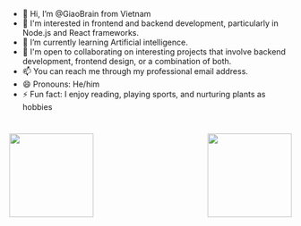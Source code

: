 - 👋 Hi, I’m @GiaoBrain from Vietnam
- 👀  I'm interested in frontend and backend development, particularly in Node.js and React frameworks.
- 🌱 I’m currently learning Artificial intelligence.
- 💞️ I'm open to collaborating on interesting projects that involve backend development, frontend design, or a combination of both.
- 📫 You can reach me through my professional email address.
- 😄 Pronouns: He/him
- ⚡ Fun fact: I enjoy reading, playing sports, and nurturing plants as hobbies

<h1 align="center"></h1>
  <img align="left" height="150px" src="https://github-readme-stats.vercel.app/api?username=giaobrain&show_icons=true&count_private=true&theme=algolia"/>
  <img align="right" height="150px" src="https://github-readme-stats.vercel.app/api/top-langs/?username=giaobrain&layout=compact&theme=algolia&count_private=true" /> 
<img height="150px" />
